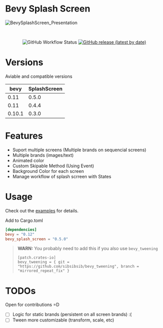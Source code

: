 # Bevy Splash Screen
![BevySplashScreen_Presentation](https://user-images.githubusercontent.com/56278796/235970678-5ec68136-4624-419d-b1e1-f7d9f311bdae.gif)

</br>
<p align="center">
    <img alt="GitHub Workflow Status" src="https://img.shields.io/github/actions/workflow/status/SergioRibera/bevy_splash_screen/ci.yml?label=ci&style=flat-square">
    <a href="https://crates.io/crates/bevy_splash_screen"><img alt="GitHub release (latest by date)" src="https://img.shields.io/crates/v/bevy_splash_screen"></a>
</p>

# Versions
Aviable and compatible versions

|  bevy  |   SplashScreen  |
|--------|-----------------|
|  0.11  |      0.5.0      |
|  0.11  |      0.4.4      |
| 0.10.1 |      0.3.0      |

# Features
- Suport multiple screens (Multiple brands on sequencial screens)
- Multiple brands (images/text)
- Animated color
- Custom Skipable Method (Using Event)
- Background Color for each screen
- Manage workflow of splash scrreen with States

# Usage
Check out the [examples](./examples) for details.

Add to Cargo.toml
```toml
[dependencies]
bevy = "0.12"
bevy_splash_screen = "0.5.0"
```

> **WARN:** You probably need to add this if you also use `bevy_tweening`
> ```
> [patch.crates-io]
> bevy_tweening = { git = "https://github.com/sibsibsib/bevy_tweening", branch = "mirrored_repeat_fix" }
> ```

# TODOs
Open for contributions =D

- [ ] Logic for static brands (persistent on all screen brands) :(
- [ ] Tween more customizable (transform, scale, etc)

